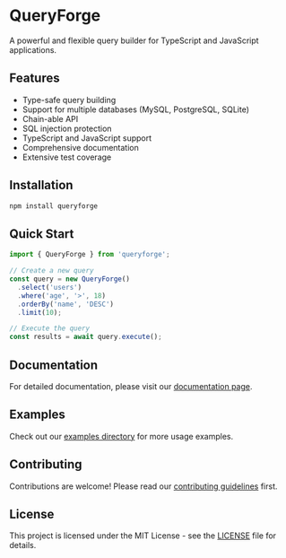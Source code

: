 # QueryForge

A powerful and flexible query builder for TypeScript and JavaScript applications.

## Features

- Type-safe query building
- Support for multiple databases (MySQL, PostgreSQL, SQLite)
- Chain-able API
- SQL injection protection
- TypeScript and JavaScript support
- Comprehensive documentation
- Extensive test coverage

## Installation

```bash
npm install queryforge
```

## Quick Start

```typescript
import { QueryForge } from 'queryforge';

// Create a new query
const query = new QueryForge()
  .select('users')
  .where('age', '>', 18)
  .orderBy('name', 'DESC')
  .limit(10);

// Execute the query
const results = await query.execute();
```

## Documentation

For detailed documentation, please visit our [documentation page](docs/README.md).

## Examples

Check out our [examples directory](examples/) for more usage examples.

## Contributing

Contributions are welcome! Please read our [contributing guidelines](CONTRIBUTING.md) first.

## License

This project is licensed under the MIT License - see the [LICENSE](LICENSE) file for details. 